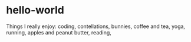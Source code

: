 # hello-world
Things I really enjoy:
coding,
contellations,
bunnies,
coffee and tea,
yoga,
running,
apples and peanut butter,
reading,
